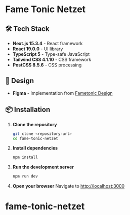 # Fame Tonic Netzet

## 🛠 Tech Stack

-   **Next.js 15.3.4** - React framework
-   **React 19.0.0** - UI library
-   **TypeScript 5** - Type-safe JavaScript
-   **Tailwind CSS 4.1.10** - CSS framework
-   **PostCSS 8.5.6** - CSS processing

## 🎨 Design

-   **Figma** - Implementation from [Fametonic Design](https://www.figma.com/design/CeIAZvl524VDP3SpRmDuT5/Fametonic-Open?node-id=1-2&t=OnIhLoO21Dtasg32-0)

## 📦 Installation

1. **Clone the repository**

    ```bash
    git clone <repository-url>
    cd fame-tonic-netzet
    ```

2. **Install dependencies**

    ```bash
    npm install
    ```

3. **Run the development server**

    ```bash
    npm run dev
    ```

4. **Open your browser**
   Navigate to [http://localhost:3000](http://localhost:3000)
# fame-tonic-netzet
